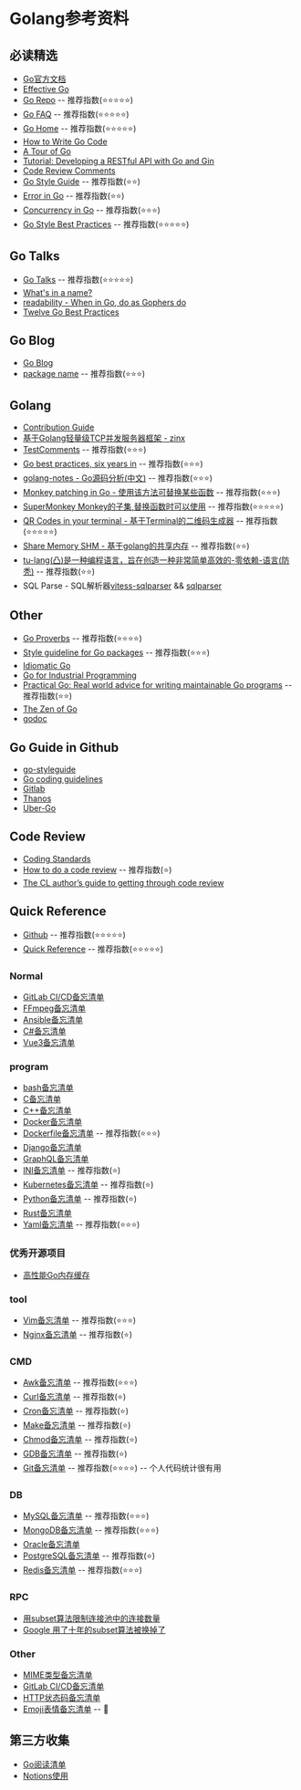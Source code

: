 # Golang参考资料

## 必读精选
- [Go官方文档](https://go.dev/doc/)
- [Effective Go](https://go.dev/doc/effective_go)
- [Go Repo](https://github.com/golang/) -- 推荐指数(⭐️⭐️⭐️⭐️⭐️)
- [Go FAQ](https://go.dev/doc/faq) -- 推荐指数(⭐️⭐️⭐️⭐️⭐️)
- [Go Home](https://github.com/golang/go/wiki/) -- 推荐指数(⭐️⭐️⭐️⭐️⭐️)
- [How to Write Go Code](https://go.dev/doc/code)
- [A Tour of Go](https://go.dev/tour/welcome/1)
- [Tutorial: Developing a RESTful API with Go and Gin](https://go.dev/doc/tutorial/web-service-gin)
- [Code Review Comments](https://github.com/golang/go/wiki/CodeReviewComments)
- [Go Style Guide](https://google.github.io/styleguide/go/guide) -- 推荐指数(⭐️⭐️)
- [Error in Go](https://go.dev/doc/effective_go#errors) -- 推荐指数(⭐️⭐️)
- [Concurrency in Go](https://go.dev/doc/effective_go#concurrency) -- 推荐指数(⭐️⭐️⭐️)
- [Go Style Best Practices](https://google.github.io/styleguide/go/best-practices) -- 推荐指数(⭐️⭐️⭐️⭐️⭐️)

## Go Talks
- [Go Talks](https://go.dev/talks/) -- 推荐指数(⭐️⭐️⭐️⭐️⭐️)
- [What's in a name?](https://go.dev/talks/2014/names.slide#1)
- [readability - When in Go, do as Gophers do](https://go.dev/talks/2014/readability.slide#1)
- [Twelve Go Best Practices](https://go.dev/talks/2013/bestpractices.slide#1)

## Go Blog
- [Go Blog](https://go.dev/blog/)
- [package name](https://blog.golang.org/package-names) -- 推荐指数(⭐️⭐️⭐️)

## Golang
- [Contribution Guide](https://go.dev/doc/contribute#commit_messages)
- [基于Golang轻量级TCP并发服务器框架 - zinx](https://github.com/aceld/zinx)
- [TestComments](https://github.com/golang/go/wiki/TestComments) -- 推荐指数(⭐️⭐️⭐️)
- [Go best practices, six years in](https://peter.bourgon.org/go-best-practices-2016/) -- 推荐指数(⭐️⭐️⭐️)
- [golang-notes - Go源码分析(中文)](https://github.com/cch123/golang-notes) -- 推荐指数(⭐️⭐️⭐️)
- [Monkey patching in Go - 使用该方法可替换某些函数](https://github.com/bouk/monkey) -- 推荐指数(⭐️⭐️️⭐️)
- [SuperMonkey Monkey的子集,替换函数时可以使用](https://github.com/bouk/monkey) -- 推荐指数(⭐️⭐️⭐️⭐️⭐️)
- [QR Codes in your terminal - 基于Terminal的二维码生成器](https://github.com/mdp/qrterminal) -- 推荐指数(⭐️⭐️⭐️️️⭐️️️⭐️️)
- [Share Memory SHM - 基于golang的共享内存](https://github.com/hidez8891/shm) -- 推荐指数(⭐️⭐️)
- [tu-lang(凸)是一种编程语言，旨在创造一种非常简单高效的-零依赖-语言(防秃)](https://github.com/tu-lang/tu) -- 推荐指数(⭐️⭐️)
- SQL Parse - SQL解析器[vitess-sqlparser](https://github.com/blastrain/vitess-sqlparser) && [sqlparser](https://github.com/xwb1989/sqlparser)

## Other
- [Go Proverbs](https://go-proverbs.github.io/) -- 推荐指数(⭐️⭐️⭐️️⭐️)
- [Style guideline for Go packages](https://rakyll.org/style-packages/) -- 推荐指数(⭐️⭐️⭐️)
- [Idiomatic Go](https://dmitri.shuralyov.com/idiomatic-go)
- [Go for Industrial Programming](https://peter.bourgon.org/go-for-industrial-programming/)
- [Practical Go: Real world advice for writing maintainable Go programs](https://dave.cheney.net/practical-go/presentations/qcon-china.html) -- 推荐指数(⭐️⭐️)
- [The Zen of Go](https://dave.cheney.net/2020/02/23/the-zen-of-go)
- [godoc](https://pkg.go.dev/github.com/natefinch/godocgo)

## Go Guide in Github
- [go-styleguide](https://github.com/bahlo/go-styleguide)
- [Go coding guidelines](https://wiki.crdb.io/wiki/spaces/CRDB/pages/181371303/Go+Golang+coding+guidelines)
- [Gitlab](https://docs.gitlab.com/ee/development/go_guide/)
- [Thanos](https://thanos.io/tip/contributing/coding-style-guide.md/)
- [Uber-Go](https://github.com/uber-go/guide/blob/master/style.md)

## Code Review
- [Coding Standards](https://vitess.io/docs/contributing/code-reviews/)
- [How to do a code review](https://google.github.io/eng-practices/review/reviewer/) -- 推荐指数(⭐️)
- [The CL author’s guide to getting through code review](https://google.github.io/eng-practices/review/developer/)

## Quick Reference
- [Github](https://github.com/jaywcjlove/reference) -- 推荐指数(⭐️⭐️⭐️⭐️⭐️)
- [Quick Reference](https://wangchujiang.com/reference/index.html) -- 推荐指数(⭐️⭐️⭐️⭐️⭐️)

### Normal
- [GitLab CI/CD备忘清单](https://wangchujiang.com/reference/docs/gitlab-ci.html)
- [FFmpeg备忘清单](https://wangchujiang.com/reference/docs/ffmpeg.html)
- [Ansible备忘清单](https://wangchujiang.com/reference/docs/ansible.html)
- [C#备忘清单](https://wangchujiang.com/reference/docs/cs.html)
- [Vue3备忘清单](https://wangchujiang.com/reference/docs/vue.html)

### program
- [bash备忘清单](https://wangchujiang.com/reference/docs/bash.html)
- [C备忘清单](https://wangchujiang.com/reference/docs/c.html)
- [C++备忘清单](https://wangchujiang.com/reference/docs/cpp.html)
- [Docker备忘清单](https://wangchujiang.com/reference/docs/docker.html)
- [Dockerfile备忘清单](https://wangchujiang.com/reference/docs/dockerfile.html) -- 推荐指数(⭐️⭐️⭐️)
- [Django备忘清单](https://wangchujiang.com/reference/docs/gjiango.html)
- [GraphQL备忘清单](https://wangchujiang.com/reference/docs/graphql.html)
- [INI备忘清单](https://wangchujiang.com/reference/docs/ini.html) -- 推荐指数(⭐️)
- [Kubernetes备忘清单](https://wangchujiang.com/reference/docs/kubernetes.html) -- 推荐指数(⭐️)
- [Python备忘清单](https://wangchujiang.com/reference/docs/python.html) -- 推荐指数(⭐️)
- [Rust备忘清单](https://wangchujiang.com/reference/docs/rust.html)
- [Yaml备忘清单](https://wangchujiang.com/reference/docs/yaml.html) -- 推荐指数(⭐️⭐️⭐️)

### 优秀开源项目
* [高性能Go内存缓存](https://github.com/dgraph-io/ristretto)

### tool
- [Vim备忘清单](https://wangchujiang.com/reference/docs/vim.html) -- 推荐指数(⭐️⭐️⭐️)
- [Nginx备忘清单](https://wangchujiang.com/reference/docs/nginx.html) -- 推荐指数(⭐️️)

### CMD
- [Awk备忘清单](https://wangchujiang.com/reference/docs/awk.html) -- 推荐指数(⭐️⭐️⭐️)
- [Curl备忘清单](https://wangchujiang.com/reference/docs/curl.html) -- 推荐指数(⭐️️)
- [Cron备忘清单](https://wangchujiang.com/reference/docs/cron.html) -- 推荐指数(⭐️️)
- [Make备忘清单](https://wangchujiang.com/reference/docs/make.html) -- 推荐指数(⭐️️)
- [Chmod备忘清单](https://wangchujiang.com/reference/docs/chmod.html) -- 推荐指数(⭐️️)
- [GDB备忘清单](https://wangchujiang.com/reference/docs/gdb.html) -- 推荐指数(⭐️️)
- [Git备忘清单](https://wangchujiang.com/reference/docs/git.html) -- 推荐指数(⭐⭐️⭐️⭐️️) -- 个人代码统计很有用

### DB
- [MySQL备忘清单](https://wangchujiang.com/reference/docs/mysql.html) -- 推荐指数(⭐️⭐️⭐️)
- [MongoDB备忘清单](https://wangchujiang.com/reference/docs/mongodb.html) -- 推荐指数(⭐️⭐️⭐️)
- [Oracle备忘清单](https://wangchujiang.com/reference/docs/oracle.html)
- [PostgreSQL备忘清单](https://wangchujiang.com/reference/docs/postgres.html) -- 推荐指数(️⭐️)
- [Redis备忘清单](https://wangchujiang.com/reference/docs/redis.html) -- 推荐指数(⭐️⭐️⭐️)

### RPC
- [用subset算法限制连接池中的连接数量](https://xargin.com/limiting-conn-wih-subset/)
- [Google 用了十年的subset算法被换掉了](https://xargin.com/limiting-conn-wih-subset/)

### Other
- [MIME类型备忘清单](https://wangchujiang.com/reference/docs/mime.html)
- [GitLab CI/CD备忘清单](https://wangchujiang.com/reference/docs/gitlab-ci.html)
- [HTTP状态码备忘清单](https://wangchujiang.com/reference/docs/http-status-code.html)
- [Emoji表情备忘清单](https://wangchujiang.com/reference/docs/emoji.html) -- :carrot:


## 第三方收集
- [Go阅读清单](https://github.com/qichengzx/gopher-reading-list-zh_CN)
- [Notions使用](https://www.notion.so/Getting-Started-3ac5339eb48d47dd869525c22b51d8c4)